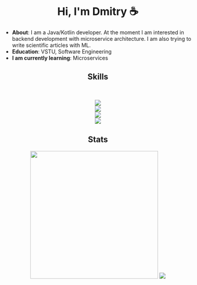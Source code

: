 <h1 align="center"> Hi, I'm Dmitry ☕ </h1>

- **About**: I am a Java/Kotlin developer. At the moment I am interested in backend development with microservice architecture. I am also trying to write scientific articles with ML.
- **Education**: VSTU, Software Engineering
- **I am currently learning**: Microservices

<h2 align="center">Skills</h2>
<br>
<p align="center"> 
  <a href="https://skillicons.dev">
    <img src="https://skillicons.dev/icons?i=kotlin,java,spring,ktor,postgres,redis,kafka,hibernate,aws,gradle&perline=12" />
    <br>
    <img src="https://skillicons.dev/icons?i=python,fastapi,flask,firebase,rabbitmq,html,css,pytorch,sklearn,tensorflow,opencv,anaconda&perline=6" />
    <br> 
    <img src="https://skillicons.dev/icons?i=cpp,c,qt,cmake&perline=10" />
    <br>
    <img src="https://skillicons.dev/icons?i=git,github,githubactions,docker,postman,linux,bash,figma&perline=10" />
  </a>
</p>
<h2 align="center">Stats</h2>
<div align="center">
    <img width=340 src="https://github-readme-stats.vercel.app/api?username=sauce-chili&show_icons=true&count_private=true&theme=transparent" />
    <img src="https://github-readme-stats.vercel.app/api/top-langs/?username=sauce-chili&layout=compact&langs_count=3&theme=transparent" /> 
</div>
</p>
